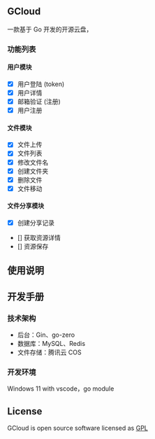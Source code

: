 ## GCloud

一款基于 Go 开发的开源云盘，

### 功能列表

#### 用户模块

- [x] 用户登陆 (token)
- [x] 用户详情
- [x] 邮箱验证 (注册)
- [x] 用户注册

#### 文件模块

- [x] 文件上传
- [x] 文件列表
- [x] 修改文件名
- [x] 创建文件夹
- [x] 删除文件
- [x] 文件移动

#### 文件分享模块

- [x] 创建分享记录
- [] 获取资源详情
- [] 资源保存

## 使用说明

## 开发手册

### 技术架构

- 后台：Gin、go-zero
- 数据库：MySQL、Redis
- 文件存储：腾讯云 COS

### 开发环境

Windows 11 with vscode，go module

## License

GCloud is open source software licensed as [GPL](LICENSE)
